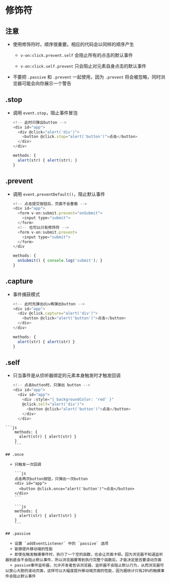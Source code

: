 # 修饰符

## 注意

  - 使用修饰符时，顺序很重要。相应的代码会以同样的顺序产生

      - `v-on:click.prevent.self` 会阻止所有的点击的默认事件

      - `v-on:click.self.prevent` 只会阻止对元素自身点击的默认事件

  - 不要把  `.passive` 和 `.prevent` 一起使用，因为 `.prevent` 将会被忽略，同时浏览器可能会向你展示一个警告

## .stop

  - 调用 `event.stop`，阻止事件冒泡

    ```javascript
    <!-- 此时只弹出button -->
    <div id="app">
      <div @click="alert('div')">
        <button @click.stop="alert('button')">点击</button>
      </div>
    </div>
    ```

    ```javascript
    methods: {
      alert(str) { alert(str); }
    }
    ```

## .prevent

  - 调用 `event.preventDefault()`，阻止默认事件

    ```javascript
    <!-- 点击提交按钮后，页面不会重载 -->
    <div id="app">
      <form v-on:submit.prevent="onSubmit">
        <input type="submit">
      </form>
      <!-- 也可以只有修饰符 -->
      <form v-on:submit.prevent>
        <input type="submit">
      </form>
    </div
    ```

    ```javascript
    methods: {
      onSubmit() { console.log('submit'); }
    }
    ```

## .capture

  - 事件捕获模式

    ```javascript
    <!-- 此时先弹出div再弹出button -->
    <div id="app">
      <div @click.capture="alert('div')">
        <button @click="alert('button')">点击</button>
      </div>
    </div>
    ```

    ```javascript
    methods: {
      alert(str) { alert(str) }
    }
    ```

## .self

  - 只当事件是从侦听器绑定的元素本身触发时才触发回调

    ```javascript
    <!-- 点击button时，只弹出 button -->
    <div id="app">
      <div id="app">
        <div :style="{ backgroundColor: 'red' }"
        @click.self="alert('div')">
          <button @click="alert('button')">点击</button>
        </div>
      </div>
    ```

````text
```js
    methods: {
      alert(str) { alert(str) }
    }
    ```

## .once

  + 只触发一次回调

    ```js
    点击两次button按钮，只弹出一次button
    <div id="app">
      <button @click.once="alert('button')">点击</button>
    </div>
    ```

    ```js
    methods: {
      alert(str) { alert(str) }
    }
    ```

## .passive

  + 设置 `addEventListener` 中的 `passive` 选项
  + 能够提升移动端的性能
  + 即使在触发触摸事件时，执行了一个空的函数，也会让页面卡顿。因为浏览器不知道监听器到底会不会阻止默认事件，所以浏览器要等到执行完整个函数后，才能决定是否要滚动页面
  + passive事件监听器，允许开发者告诉浏览器，监听器不会阻止默认行为，从而浏览器可以放心大胆的滚动页面，这样可以大幅度提升移动端页面的性能，因为据统计只有20%的触摸事件会阻止默认事件
````
